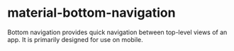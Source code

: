 # material-bottom-navigation
Bottom navigation provides quick navigation between top-level views of an app. It is primarily designed for use on mobile.
